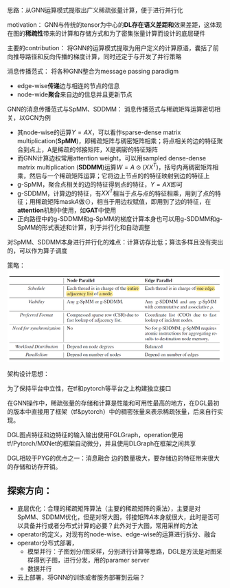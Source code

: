 思路：从GNN运算模式提取出广义稀疏张量计算，便于进行并行化

motivation：
GNN与传统的tensor为中心的**DL存在语义差距和**效果差距，这体现在图的**稀疏性**带来的计算和存储方式和为了密集张量计算而设计的底层硬件

主要的contribution：
将GNN的运算模式提取为用户定义的计算原语，囊括了前向推导路径和反向传播的梯度计算，同时还定于与开发了并行策略

消息传播范式：
将各种GNN整合为message passing paradigm
* edge-wise**传递**边与相连的节点的信息
* node-wide**聚合**来自边的信息并且更新节点

GNN的消息传播范式与SpMM、SDDMM：
消息传播范式与稀疏矩阵运算密切相关，以GCN为例
* 其node-wise的运算$Y=AX$，可以看作sparse-dense matrix multiplication(**SpMM**)，即稀疏矩阵与稠密矩阵相乘；将点相关的边的特征聚合到点上，A是稀疏的邻接矩阵，X是稠密的特征矩阵
* 而GNN计算边权常用attention weight，可以用sampled dense-dense matrix multiplication (**SDDMM**)运算$W=A\odot(XX^{T})$，括号内两稠密矩阵相乘，然后与一个稀疏矩阵运算；它将边上节点的的特征映射到边的特征上
* g-SpMM，聚合点相关的边的特征得到点的特征，$Y=AX$即可
* g-SDDMM，计算边的特征，有$XX^{T}$相当于点与点的特征相乘，用到了点的特征；用稀疏矩阵mask$A$做$\odot$，相当于用边权赋值，即用到了边的特征，在**attention**机制中使用，如**GAT**中使用
* 正向路径中的g-SDDMM和g-SpMM的梯度计算本身也可以用g-SDDMM和g-SpMM的形式表述和计算，利于并行化和自动调整

对SpMM、SDDMM本身进行并行化的难点：计算访存比低；算法多样且没有突出的，可以作为算子调度

策略：
![](./pics/dpl1.png)

架构设计思想：

为了保持平台中立性，在tf和pytorch等平台之上构建独立接口

在GNN操作中，稀疏张量的存储和计算是性能和可用性最高的地方，在DGL最初的版本中直接用了框架（tf&pytorch）中的稠密张量来表示稀疏张量，后来自行实现。

DGL图点特征和边特征的输入输出使用FGLGraph，operation使用tf/Pytorch/MXNet的框架自动微分，并且使用DLGraph在框架之间共享

DGL相较于PYG的优点之一：消息融合
边的数量极大，要存储边的特征带来很大的存储和访存开销。

## 探索方向：
* 底层优化：合理的稀疏矩阵算法（主要的稀疏矩阵的乘法），主要是对SpMM、SDDMM优化，但是对呀大图，邻接矩阵$A$本身就很大，此时是否可以具备并行或者分布式计算的必要？此外对于大图，常用采样的方法
* operator的定义，对现有的node-wise、edge-wise的运算进行拆分、融合
* operator分布式部署，
    * 模型并行：子图划分/图采样，分别进行计算等思路，DGL是方法是对图采样得到子图，进行分发，用的paramer server
    * 数据并行
* 云上部署，将GNN的训练或者服务部署到云端？